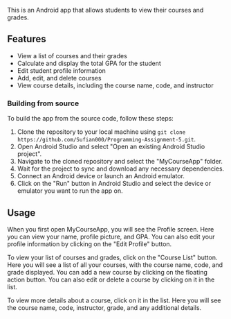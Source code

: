 This is an Android app that allows students to view their courses and grades.

## Features

- View a list of courses and their grades
- Calculate and display the total GPA for the student
- Edit student profile information
- Add, edit, and delete courses
- View course details, including the course name, code, and instructor

### Building from source

To build the app from the source code, follow these steps:

1. Clone the repository to your local machine using `git clone https://github.com/Sufian000/Programming-Assignment-5.git`.
2. Open Android Studio and select "Open an existing Android Studio project".
3. Navigate to the cloned repository and select the "MyCourseApp" folder.
4. Wait for the project to sync and download any necessary dependencies.
5. Connect an Android device or launch an Android emulator.
6. Click on the "Run" button in Android Studio and select the device or emulator you want to run the app on.

## Usage

When you first open MyCourseApp, you will see the Profile screen. Here you can view your name, profile picture, and GPA. You can also edit your profile information by clicking on the "Edit Profile" button.

To view your list of courses and grades, click on the "Course List" button. Here you will see a list of all your courses, with the course name, code, and grade displayed. You can add a new course by clicking on the floating action button. You can also edit or delete a course by clicking on it in the list.

To view more details about a course, click on it in the list. Here you will see the course name, code, instructor, grade, and any additional details.
